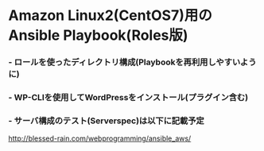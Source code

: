 # Amazon Linux2(CentOS7)用のAnsible Playbook(Roles版)
### - ロールを使ったディレクトリ構成(Playbookを再利用しやすいように)
### - WP-CLIを使用してWordPressをインストール(プラグイン含む)
### - サーバ構成のテスト(Serverspec)は以下に記載予定
http://blessed-rain.com/webprogramming/ansible_aws/
